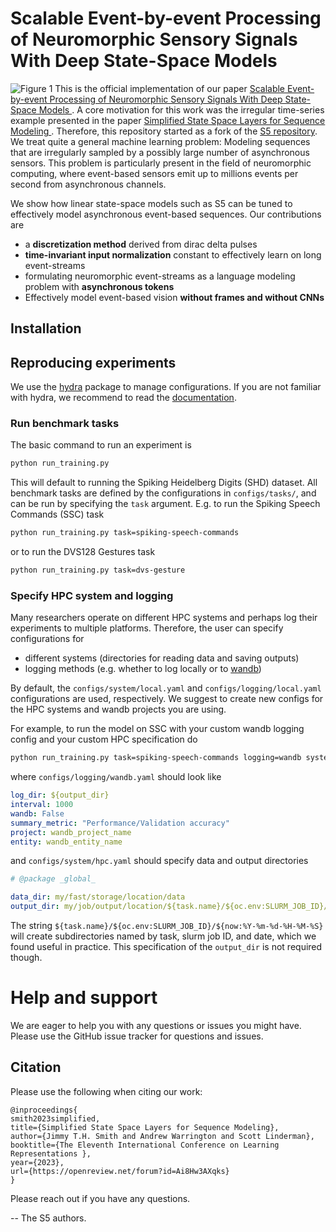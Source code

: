 # Scalable Event-by-event Processing of Neuromorphic Sensory Signals With Deep State-Space Models
![Figure 1](docs/figures/figure1.png)
This is the official implementation of our paper [Scalable Event-by-event Processing of Neuromorphic Sensory Signals With Deep State-Space Models
](https://arxiv.org/abs/2404.18508).
A core motivation for this work was the irregular time-series example presented in the paper [Simplified State Space Layers for Sequence Modeling
](https://arxiv.org/abs/2208.04933). 
Therefore, this repository started as a fork of the [S5 repository](https://github.com/lindermanlab/S5).
We treat quite a general machine learning problem:
Modeling sequences that are irregularly sampled by a possibly large number of asynchronous sensors.
This problem is particularly present in the field of neuromorphic computing, where event-based sensors emit up to millions events per second from asynchronous channels.

We show how linear state-space models such as S5 can be tuned to effectively model asynchronous event-based sequences.
Our contributions are
- a **discretization method** derived from dirac delta pulses
- **time-invariant input normalization** constant to effectively learn on long event-streams
- formulating neuromorphic event-streams as a language modeling problem with **asynchronous tokens**
- Effectively model event-based vision **without frames and without CNNs** 

## Installation

## Reproducing experiments
We use the [hydra](https://hydra.cc/docs/intro/) package to manage configurations.
If you are not familiar with hydra, we recommend to read the [documentation](https://hydra.cc/docs/intro/).

### Run benchmark tasks
The basic command to run an experiment is
```bash
python run_training.py
```
This will default to running the Spiking Heidelberg Digits (SHD) dataset.
All benchmark tasks are defined by the configurations in `configs/tasks/`, and can be run by specifying the `task` argument.
E.g. to run the Spiking Speech Commands (SSC) task
```bash
python run_training.py task=spiking-speech-commands
```
or to run the DVS128 Gestures task
```bash
python run_training.py task=dvs-gesture
```

### Specify HPC system and logging
Many researchers operate on different HPC systems and perhaps log their experiments to multiple platforms.
Therefore, the user can specify configurations for 
- different systems (directories for reading data and saving outputs)
- logging methods (e.g. whether to log locally or to [wandb](https://wandb.ai/))

By default, the `configs/system/local.yaml` and `configs/logging/local.yaml` configurations are used, respectively.
We suggest to create new configs for the HPC systems and wandb projects you are using.

For example, to run the model on SSC with your custom wandb logging config and your custom HPC specification do
```bash
python run_training.py task=spiking-speech-commands logging=wandb system=hpc
```
where `configs/logging/wandb.yaml` should look like
```yaml
log_dir: ${output_dir}
interval: 1000
wandb: False
summary_metric: "Performance/Validation accuracy"
project: wandb_project_name
entity: wandb_entity_name
```
and `configs/system/hpc.yaml` should specify data and output directories
```yaml
# @package _global_

data_dir: my/fast/storage/location/data
output_dir: my/job/output/location/${task.name}/${oc.env:SLURM_JOB_ID}/${now:%Y-%m-%d-%H-%M-%S}
```
The string `${task.name}/${oc.env:SLURM_JOB_ID}/${now:%Y-%m-%d-%H-%M-%S}` will create subdirectories named by task, slurm job ID, and date,
which we found useful in practice.
This specification of the `output_dir` is not required though.

# Help and support
We are eager to help you with any questions or issues you might have. 
Please use the GitHub issue tracker for questions and issues.

## Citation
Please use the following when citing our work:
```
@inproceedings{
smith2023simplified,
title={Simplified State Space Layers for Sequence Modeling},
author={Jimmy T.H. Smith and Andrew Warrington and Scott Linderman},
booktitle={The Eleventh International Conference on Learning Representations },
year={2023},
url={https://openreview.net/forum?id=Ai8Hw3AXqks}
}
```

Please reach out if you have any questions.

-- The S5 authors.
